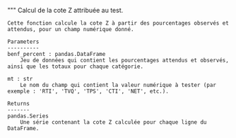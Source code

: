 """
    Calcul de la cote Z attribuée au test.

    Cette fonction calcule la cote Z à partir des pourcentages observés et attendus, pour un champ numérique donné.

    Parameters
    ----------
    benf_percent : pandas.DataFrame
        Jeu de données qui contient les pourcentages attendus et observés, ainsi que les totaux pour chaque catégorie.
    
    mt : str
        Le nom du champ qui contient la valeur numérique à tester (par exemple : 'RTI', 'TVQ', 'TPS', 'CTI', 'NET', etc.).

    Returns
    -------
    pandas.Series
        Une série contenant la cote Z calculée pour chaque ligne du DataFrame.

